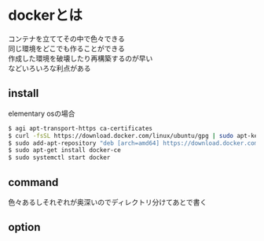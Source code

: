 # dockerとは
コンテナを立ててその中で色々できる  
同じ環境をどこでも作ることができる  
作成した環境を破壊したり再構築するのが早い  
などいろいろな利点がある

## install
elementary osの場合
```bash
$ agi apt-transport-https ca-certificates
$ curl -fsSL https://download.docker.com/linux/ubuntu/gpg | sudo apt-key add -
$ sudo add-apt-repository "deb [arch=amd64] https://download.docker.com/linux/ubuntu bionic stable"
$ sudo apt-get install docker-ce
$ sudo systemctl start docker
```

## command
色々あるしそれぞれが奥深いのでディレクトリ分けてあとで書く

## option
